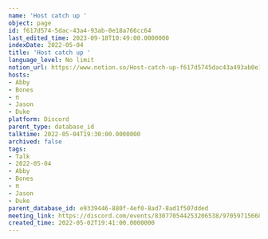 ```yaml
---
name: 'Host catch up '
object: page
id: f617d574-5dac-43a4-93ab-0e18a766cc64
last_edited_time: 2023-09-18T10:49:00.0000000
indexDate: 2022-05-04
title: 'Host catch up '
language_level: No limit
notion_url: https://www.notion.so/Host-catch-up-f617d5745dac43a493ab0e18a766cc64
hosts:
- Abby
- Bones
- π
- Jason
- Duke
platform: Discord
parent_type: database_id
talktime: 2022-05-04T19:30:00.0000000
archived: false
tags:
- Talk
- 2022-05-04
- Abby
- Bones
- π
- Jason
- Duke
parent_database_id: e9339446-880f-4ef0-8ad7-8ad1f507dded
meeting_link: https://discord.com/events/830770544253206538/970597156681568276
created_time: 2022-05-02T19:41:00.0000000
---
```





